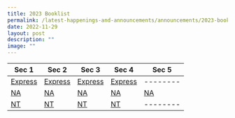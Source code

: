 ```yaml
---
title: 2023 Booklist
permalink: /latest-happenings-and-announcements/announcements/2023-booklist/
date: 2022-11-29
layout: post
description: ""
image: ""
---
```


| Sec 1 | Sec 2 | Sec 3 | Sec 4 | Sec 5 |
| -------- | -------- | -------- |-------- | -------- |
| [Express](/files/S1%20EXP.pdf) | [Express](/files/S2%20EXP.pdf) | [Express](/files/S3%20EXP.pdf) |[Express](/files/S4%20EXP.pdf) | -------- |
| [NA](/files/S1%20NA.pdf) | [NA](/files/S2%20NA.pdf) | [NA](/files/S3%20NA.pdf)| [NA](/files/S4%20NA.pdf) | [NA](/files/S5%20NA.pdf) |
| [NT](/files/S1%20NT.pdf) | [NT](/files/S2%20NT.pdf) | [NT](/files/S3%20NT.pdf) |[NT](/files/S4%20NT.pdf) | -------- |
